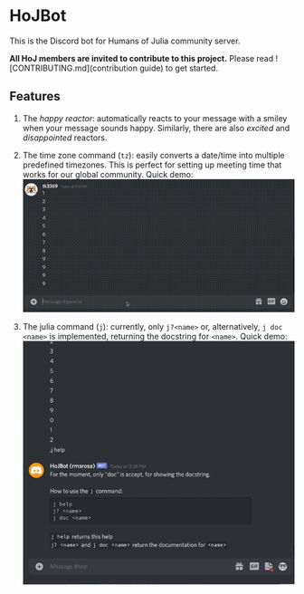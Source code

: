 # HoJBot

This is the Discord bot for Humans of Julia community server.

**All HoJ members are invited to contribute to this project.**
Please read ![CONTRIBUTING.md](contribution guide) to get started.

## Features

1. The _happy reactor_: automatically reacts to your message with a smiley when your message sounds happy. Similarly, there are also _excited_ and _disappointed_ reactors.

2. The time zone command (`tz`): easily converts a date/time into multiple predefined timezones. This is perfect for setting up meeting time that works for our global community.
Quick demo:
![tz demo](images/demo.gif)

3. The julia command (`j`): currently, only `j?<name>` or, alternatively, `j doc <name>` is implemented, returning the docstring for `<name>`.
Quick demo:
![j demo](images/j_demo.gif)
